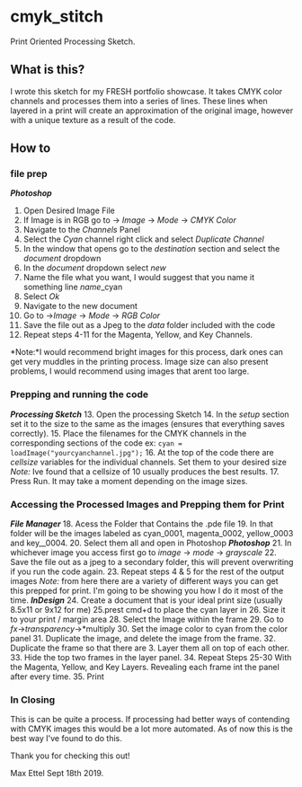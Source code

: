 # cmyk_stitch
Print Oriented Processing Sketch.

## What is this?
I wrote this sketch for my FRESH portfolio showcase. It takes CMYK color channels and processes them into a series of lines.
These lines when layered in a print will create an approximation of the original image, however with a unique texture as a result of the code. 


## How to

### file prep
***Photoshop*** 
1. Open Desired Image File
2. If Image is in RGB go to -> *Image* -> *Mode* -> *CMYK Color*
3. Navigate to the *Channels* Panel
4. Select the *Cyan* channel right click and select *Duplicate Channel* 
5. In the window that opens go to the *destination* section and select the *document* dropdown
6. In the *document* dropdown select *new*
7. Name the file what you want, I would suggest that you name it something line *name*_cyan
8. Select *Ok* 
9. Navigate to the new document
10. Go to  ->*Image* -> *Mode* -> *RGB Color*
11. Save the file out as a Jpeg to the *data* folder included with the code
12. Repeat steps 4-11 for the Magenta, Yellow, and Key Channels.

*Note:*I would recommend bright images for this process, dark ones can get very muddles in the printing process. Image size can also present problems, I would recommend using images that arent too large. 

### Prepping and running the code
***Processing Sketch***
13. Open the processing Sketch
14. In the *setup* section set it to the size to the same as the images (ensures that everything saves correctly).
15. Place the filenames for the CMYK channels in the corresponding sections of the code
    ex: `cyan = loadImage("yourcyanchannel.jpg");`
 16. At the top of the code there are *cellsize* variables for the individual channels. Set them to your desired size 
 *Note:* Ive found that a cellsize of 10 usually produces the best results.
 17. Press Run. It may take a moment depending on the image sizes. 
 
 ### Accessing the Processed Images and Prepping them for Print
 ***File Manager***
 18. Acess the Folder that Contains the .pde file
 19. In that folder will be the images labeled as cyan_0001, magenta_0002, yellow_0003 and key__0004.
 20. Select them all and open in Photoshop
 ***Photoshop***
 21. In whichever image you access first go to *image* -> *mode* -> *grayscale*
 22. Save the file out as a jpeg to a secondary folder, this will prevent overwriting if you run the code again. 
 23. Repeat steps 4 & 5 for the rest of the output images
 *Note:* from here there are a variety of different ways you can get this prepped for print. I'm going to be showing you how I do it most of the time. 
 ***InDesign***
 24. Create a document that is your ideal print size (usually 8.5x11 or 9x12 for me)
 25.prest cmd+d to place the cyan layer in
 26. Size it to your print / margin area
 28. Select the Image within the frame
 29. Go to *fx*->*transparency*->*multiply
 30. Set the image color to cyan from the color panel
 31. Duplicate the image, and delete the image from the frame. 
 32. Duplicate the frame so that there are 3. Layer them all on top of each other. 
 33. Hide the top two frames in the layer panel.
 34. Repeat Steps 25-30 With the Magenta, Yellow, and Key Layers. Revealing each frame int the panel after every time. 
 35. Print 
 
 ### In Closing
 This is can be quite a process. If processing had better ways of contending with CMYK images this would be a lot more automated. As of now this is the best way I've found to do this. 
 
 Thank you for checking this out!
 
 Max Ettel
 Sept 18th 2019.
 




